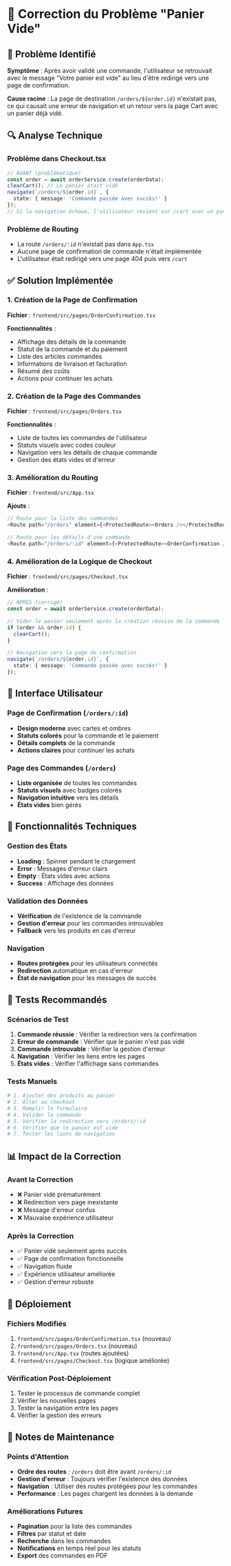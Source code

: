 # 🔧 Correction du Problème "Panier Vide"

## 🐛 Problème Identifié

**Symptôme** : Après avoir validé une commande, l'utilisateur se retrouvait avec le message "Votre panier est vide" au lieu d'être redirigé vers une page de confirmation.

**Cause racine** : La page de destination `/orders/${order.id}` n'existait pas, ce qui causait une erreur de navigation et un retour vers la page Cart avec un panier déjà vidé.

## 🔍 Analyse Technique

### Problème dans Checkout.tsx
```typescript
// AVANT (problématique)
const order = await orderService.create(orderData);
clearCart(); // Le panier était vidé
navigate(`/orders/${order.id}`, { 
  state: { message: 'Commande passée avec succès!' }
});
// Si la navigation échoue, l'utilisateur revient sur /cart avec un panier vide
```

### Problème de Routing
- La route `/orders/:id` n'existait pas dans `App.tsx`
- Aucune page de confirmation de commande n'était implémentée
- L'utilisateur était redirigé vers une page 404 puis vers `/cart`

## ✅ Solution Implémentée

### 1. Création de la Page de Confirmation
**Fichier** : `frontend/src/pages/OrderConfirmation.tsx`

**Fonctionnalités** :
- Affichage des détails de la commande
- Statut de la commande et du paiement
- Liste des articles commandés
- Informations de livraison et facturation
- Résumé des coûts
- Actions pour continuer les achats

### 2. Création de la Page des Commandes
**Fichier** : `frontend/src/pages/Orders.tsx`

**Fonctionnalités** :
- Liste de toutes les commandes de l'utilisateur
- Statuts visuels avec codes couleur
- Navigation vers les détails de chaque commande
- Gestion des états vides et d'erreur

### 3. Amélioration du Routing
**Fichier** : `frontend/src/App.tsx`

**Ajouts** :
```typescript
// Route pour la liste des commandes
<Route path="/orders" element={<ProtectedRoute><Orders /></ProtectedRoute>} />

// Route pour les détails d'une commande
<Route path="/orders/:id" element={<ProtectedRoute><OrderConfirmation /></ProtectedRoute>} />
```

### 4. Amélioration de la Logique de Checkout
**Fichier** : `frontend/src/pages/Checkout.tsx`

**Amélioration** :
```typescript
// APRÈS (corrigé)
const order = await orderService.create(orderData);

// Vider le panier seulement après la création réussie de la commande
if (order && order.id) {
  clearCart();
}

// Navigation vers la page de confirmation
navigate(`/orders/${order.id}`, { 
  state: { message: 'Commande passée avec succès!' }
});
```

## 🎨 Interface Utilisateur

### Page de Confirmation (`/orders/:id`)
- **Design moderne** avec cartes et ombres
- **Statuts colorés** pour la commande et le paiement
- **Détails complets** de la commande
- **Actions claires** pour continuer les achats

### Page des Commandes (`/orders`)
- **Liste organisée** de toutes les commandes
- **Statuts visuels** avec badges colorés
- **Navigation intuitive** vers les détails
- **États vides** bien gérés

## 🔧 Fonctionnalités Techniques

### Gestion des États
- **Loading** : Spinner pendant le chargement
- **Error** : Messages d'erreur clairs
- **Empty** : États vides avec actions
- **Success** : Affichage des données

### Validation des Données
- **Vérification** de l'existence de la commande
- **Gestion d'erreur** pour les commandes introuvables
- **Fallback** vers les produits en cas d'erreur

### Navigation
- **Routes protégées** pour les utilisateurs connectés
- **Redirection** automatique en cas d'erreur
- **État de navigation** pour les messages de succès

## 🧪 Tests Recommandés

### Scénarios de Test
1. **Commande réussie** : Vérifier la redirection vers la confirmation
2. **Erreur de commande** : Vérifier que le panier n'est pas vidé
3. **Commande introuvable** : Vérifier la gestion d'erreur
4. **Navigation** : Vérifier les liens entre les pages
5. **États vides** : Vérifier l'affichage sans commandes

### Tests Manuels
```bash
# 1. Ajouter des produits au panier
# 2. Aller au checkout
# 3. Remplir le formulaire
# 4. Valider la commande
# 5. Vérifier la redirection vers /orders/:id
# 6. Vérifier que le panier est vide
# 7. Tester les liens de navigation
```

## 📊 Impact de la Correction

### Avant la Correction
- ❌ Panier vidé prématurément
- ❌ Redirection vers page inexistante
- ❌ Message d'erreur confus
- ❌ Mauvaise expérience utilisateur

### Après la Correction
- ✅ Panier vidé seulement après succès
- ✅ Page de confirmation fonctionnelle
- ✅ Navigation fluide
- ✅ Expérience utilisateur améliorée
- ✅ Gestion d'erreur robuste

## 🚀 Déploiement

### Fichiers Modifiés
1. `frontend/src/pages/OrderConfirmation.tsx` (nouveau)
2. `frontend/src/pages/Orders.tsx` (nouveau)
3. `frontend/src/App.tsx` (routes ajoutées)
4. `frontend/src/pages/Checkout.tsx` (logique améliorée)

### Vérification Post-Déploiement
1. Tester le processus de commande complet
2. Vérifier les nouvelles pages
3. Tester la navigation entre les pages
4. Vérifier la gestion des erreurs

## 📝 Notes de Maintenance

### Points d'Attention
- **Ordre des routes** : `/orders` doit être avant `/orders/:id`
- **Gestion d'erreur** : Toujours vérifier l'existence des données
- **Navigation** : Utiliser des routes protégées pour les commandes
- **Performance** : Les pages chargent les données à la demande

### Améliorations Futures
- **Pagination** pour la liste des commandes
- **Filtres** par statut et date
- **Recherche** dans les commandes
- **Notifications** en temps réel pour les statuts
- **Export** des commandes en PDF 